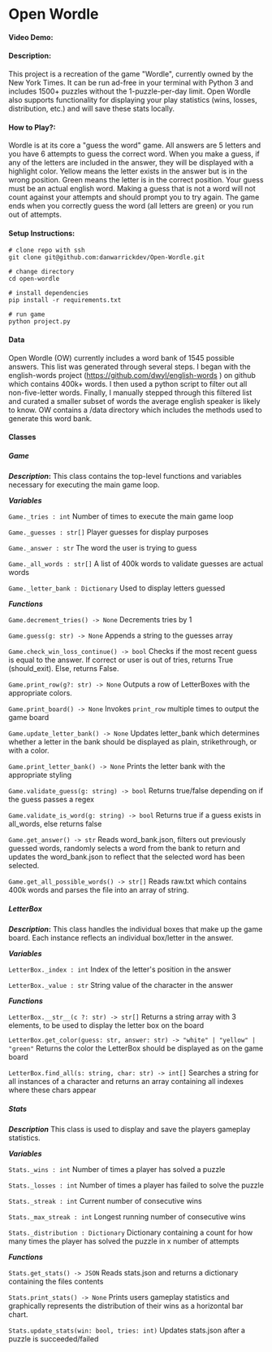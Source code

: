 # Open Wordle

#### Video Demo:

#### Description:

This project is a recreation of the game "Wordle", currently owned by the New York Times.  It can be run ad-free in your terminal with Python 3 and includes 1500+ puzzles without the 1-puzzle-per-day limit.  Open Wordle also supports functionality for displaying your play statistics (wins, losses, distribution, etc.) and will save these stats locally.

#### How to Play?:

Wordle is at its core a "guess the word" game.  All answers are 5 letters and you have 6 attempts to guess the correct word.  When you make a guess, if any of the letters are included in the answer, they will be displayed with a highlight color.  Yellow means the letter exists in the answer but is in the wrong position.  Green means the letter is in the correct position.  Your guess must be an actual english word.  Making a guess that is not a word will not count against your attempts and should prompt you to try again.  The game ends when you correctly guess the word (all letters are green) or you run out of attempts.

#### Setup Instructions:

```
# clone repo with ssh
git clone git@github.com:danwarrickdev/Open-Wordle.git

# change directory
cd open-wordle

# install dependencies
pip install -r requirements.txt

# run game
python project.py
```

#### Data

Open Wordle (OW) currently includes a word bank of 1545 possible answers.  This list was generated through several steps.  I began with the english-words project (https://github.com/dwyl/english-words ) on github which contains 400k+ words.  I then used a python script to filter out all non-five-letter words.  Finally, I manually stepped through this filtered list and curated a smaller subset of words the average english speaker is likely to know.  OW contains a /data directory which includes the methods used to generate this word bank.

#### Classes

##### Game

***Description*:**
This class contains the top-level functions and variables necessary for executing the main game loop.

***Variables***

`Game._tries : int`
Number of times to execute the main game loop

`Game._guesses : str[]`
Player guesses for display purposes

`Game._answer : str`
The word the user is trying to guess

`Game._all_words : str[]`
A list of 400k words to validate guesses are actual words

`Game._letter_bank : Dictionary`
Used to display letters guessed

***Functions***

`Game.decrement_tries() -> None`
Decrements tries by 1

`Game.guess(g: str) -> None`
Appends a string to the guesses array

`Game.check_win_loss_continue() -> bool`
Checks if the most recent guess is equal to the answer.  If correct or user is out of tries, returns True (should_exit). Else, returns False.

`Game.print_row(g?: str) -> None`
Outputs a row of LetterBoxes with the appropriate colors.

`Game.print_board() -> None`
Invokes `print_row` multiple times to output the game board

`Game.update_letter_bank() -> None`
Updates letter_bank which determines whether a letter in the bank should be displayed as plain, strikethrough, or with a color.

`Game.print_letter_bank() -> None`
Prints the letter bank with the appropriate styling

`Game.validate_guess(g: string) -> bool`
Returns true/false depending on if the guess passes a regex

`Game.validate_is_word(g: string) -> bool`
Returns true if a guess exists in all_words, else returns false

`Game.get_answer() -> str`
Reads word_bank.json, filters out previously guessed words, randomly selects a word from the bank to return and updates the word_bank.json to reflect that the selected word has been selected.

`Game.get_all_possible_words() -> str[]`
Reads raw.txt which contains 400k words and parses the file into an array of string.

##### LetterBox

***Description*:**
This class handles the individual boxes that make up the game board.  Each instance reflects an individual box/letter in the answer.

***Variables***

`LetterBox._index : int`
Index of the letter's position in the answer

`LetterBox._value : str`
String value of the character in the answer

***Functions***

`LetterBox.__str__(c ?: str) -> str[]`
Returns a string array with 3 elements, to be used to display the letter box on the board

`LetterBox.get_color(guess: str, answer: str) -> "white" | "yellow" | "green"`
Returns the color the LetterBox should be displayed as on the game board

`LetterBox.find_all(s: string, char: str) -> int[]`
Searches a string for all instances of a character and returns an array containing all indexes where these chars appear 

##### Stats

***Description***
This class is used to display and save the players gameplay statistics.

***Variables***

`Stats._wins : int`
Number of times a player has solved a puzzle

`Stats._losses : int`
Number of times a player has failed to solve the puzzle

`Stats._streak : int`
Current number of consecutive wins

`Stats._max_streak : int`
Longest running number of consecutive wins

`Stats._distribution : Dictionary`
Dictionary containing a count for how many times the player has solved the puzzle in x number of attempts

***Functions***

`Stats.get_stats() -> JSON`
Reads stats.json and returns a dictionary containing the files contents

`Stats.print_stats() -> None`
Prints users gameplay statistics and graphically represents the distribution of their wins as a horizontal bar chart.

`Stats.update_stats(win: bool, tries: int)`
Updates stats.json after a puzzle is succeeded/failed